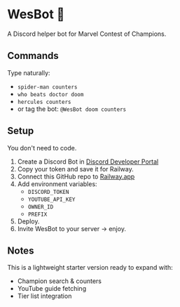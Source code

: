 # WesBot 🤖

A Discord helper bot for Marvel Contest of Champions.

## Commands
Type naturally:
- `spider-man counters`
- `who beats doctor doom`
- `hercules counters`
- or tag the bot: `@WesBot doom counters`

## Setup
You don't need to code.  
1. Create a Discord Bot in [Discord Developer Portal](https://discord.com/developers/applications)
2. Copy your token and save it for Railway.
3. Connect this GitHub repo to [Railway.app](https://railway.app)
4. Add environment variables:
   - `DISCORD_TOKEN`
   - `YOUTUBE_API_KEY`
   - `OWNER_ID`
   - `PREFIX`
5. Deploy.  
6. Invite WesBot to your server → enjoy.

## Notes
This is a lightweight starter version ready to expand with:
- Champion search & counters
- YouTube guide fetching
- Tier list integration
